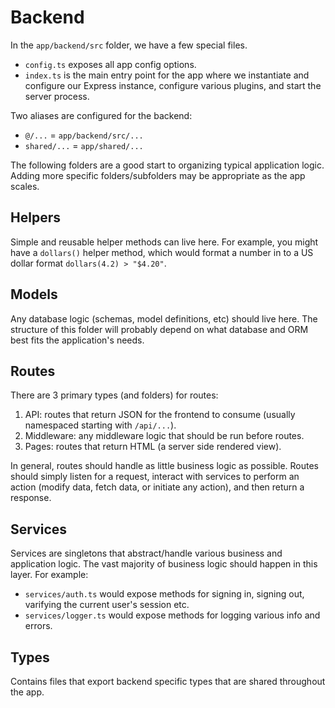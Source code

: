 # Backend

In the `app/backend/src` folder, we have a few special files.

- `config.ts` exposes all app config options.
- `index.ts` is the main entry point for the app where we instantiate and configure our Express instance, configure various plugins, and start the server process.

Two aliases are configured for the backend:

- `@/...` = `app/backend/src/...`
- `shared/...` = `app/shared/...`

The following folders are a good start to organizing typical application logic. Adding more specific folders/subfolders may be appropriate as the app scales.

## Helpers

Simple and reusable helper methods can live here. For example, you might have a `dollars()` helper method, which would format a number in to a US dollar format `dollars(4.2) > "$4.20"`.

## Models

Any database logic (schemas, model definitions, etc) should live here. The structure of this folder will probably depend on what database and ORM best fits the application's needs.

## Routes

There are 3 primary types (and folders) for routes:

1. API: routes that return JSON for the frontend to consume (usually namespaced starting with `/api/...`).
2. Middleware: any middleware logic that should be run before routes.
3. Pages: routes that return HTML (a server side rendered view).

In general, routes should handle as little business logic as possible. Routes should simply listen for a request, interact with services to perform an action (modify data, fetch data, or initiate any action), and then return a response.

## Services

Services are singletons that abstract/handle various business and application logic. The vast majority of business logic should happen in this layer. For example:

- `services/auth.ts` would expose methods for signing in, signing out, varifying the current user's session etc.
- `services/logger.ts` would expose methods for logging various info and errors.

## Types

Contains files that export backend specific types that are shared throughout the app.